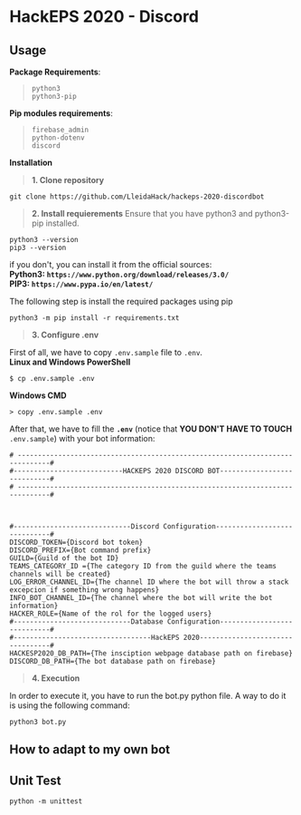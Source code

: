 # HackEPS 2020 - Discord

## Usage

**Package Requirements**:
 > `python3`\
 > `python3-pip`
 
**Pip modules requirements**:
 >`firebase_admin`\
 > `python-dotenv`\
 > `discord`

**Installation**
> **1. Clone repository**
```
git clone https://github.com/LleidaHack/hackeps-2020-discordbot
```

> **2. Install requierements**
Ensure that you have python3 and python3-pip installed.
```
python3 --version
pip3 --version
```
if you don't, you can install it from the official sources:\
**Python3: `https://www.python.org/download/releases/3.0/`**\
**PIP3: `https://www.pypa.io/en/latest/`**

The following step is install the required packages using pip
```
python3 -m pip install -r requirements.txt
```

> **3. Configure .env**

First of all, we have to copy `.env.sample` file to `.env`.\
**Linux and Windows PowerShell**
```
$ cp .env.sample .env
```
**Windows CMD**
```
> copy .env.sample .env
```

After that, we have to fill the **`.env`** (notice that **YOU DON'T HAVE TO TOUCH** `.env.sample`) with your bot information:
```
# ------------------------------------------------------------------------------#
#---------------------------HACKEPS 2020 DISCORD BOT----------------------------#
# ------------------------------------------------------------------------------#



#-----------------------------Discord Configuration-----------------------------#
DISCORD_TOKEN={Discord bot token}
DISCORD_PREFIX={Bot command prefix}
GUILD={Guild of the bot ID}
TEAMS_CATEGORY_ID ={The category ID from the guild where the teams channels will be created}
LOG_ERROR_CHANNEL_ID={The channel ID where the bot will throw a stack excepcion if something wrong happens}
INFO_BOT_CHANNEL_ID={The channel where the bot will write the bot information}
HACKER_ROLE={Name of the rol for the logged users}
#-----------------------------Database Configuration----------------------------#
#----------------------------------HackEPS 2020---------------------------------#
HACKESP2020_DB_PATH={The insciption webpage database path on firebase}
DISCORD_DB_PATH={The bot database path on firebase}
```

> **4. Execution**

In order to execute it, you have to run the bot.py python file. A way to do it is using the following command:
```
python3 bot.py
```
## How to adapt to my own bot

## Unit Test
```
python -m unittest
```
